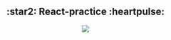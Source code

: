 <h2 align="center" > :star2: React-practice :heartpulse: </h2>
<!-- :star2: some basic tasks done by using react :heartpulse: -->

<p align="center">
  <img src="https://user-images.githubusercontent.com/52352285/96442452-c64f2700-1228-11eb-8c92-35a64d4cef32.gif" />
 </p>
